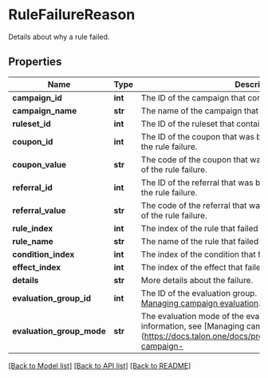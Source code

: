 # RuleFailureReason

Details about why a rule failed.
## Properties
Name | Type | Description | Notes
------------ | ------------- | ------------- | -------------
**campaign_id** | **int** | The ID of the campaign that contains the rule that failed. | 
**campaign_name** | **str** | The name of the campaign that contains the rule that failed. | 
**ruleset_id** | **int** | The ID of the ruleset that contains the rule that failed. | 
**coupon_id** | **int** | The ID of the coupon that was being evaluated at the time of the rule failure. | [optional] 
**coupon_value** | **str** | The code of the coupon that was being evaluated at the time of the rule failure. | [optional] 
**referral_id** | **int** | The ID of the referral that was being evaluated at the time of the rule failure. | [optional] 
**referral_value** | **str** | The code of the referral that was being evaluated at the time of the rule failure. | [optional] 
**rule_index** | **int** | The index of the rule that failed within the ruleset. | 
**rule_name** | **str** | The name of the rule that failed within the ruleset. | 
**condition_index** | **int** | The index of the condition that failed. | [optional] 
**effect_index** | **int** | The index of the effect that failed. | [optional] 
**details** | **str** | More details about the failure. | [optional] 
**evaluation_group_id** | **int** | The ID of the evaluation group. For more information, see [Managing campaign evaluation](https://docs.talon.one/docs/product/applications/managing-campaign-evaluation). | [optional] 
**evaluation_group_mode** | **str** | The evaluation mode of the evaluation group. For more information, see [Managing campaign evaluation](https://docs.talon.one/docs/product/applications/managing-campaign- | [optional] 

[[Back to Model list]](../README.md#documentation-for-models) [[Back to API list]](../README.md#documentation-for-api-endpoints) [[Back to README]](../README.md)


